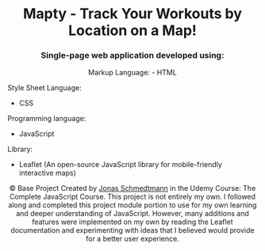 <h1 align="center">Mapty - Track Your Workouts by Location on a Map!</h1>

<h3 align="center">Single-page web application developed using:</h2>

<p align="center">
    Markup Language:
    - HTML
</p>

Style Sheet Language:
- CSS


Programming language:
- JavaScript


Library:
- Leaflet (An open-source JavaScript library for mobile-friendly interactive maps)


<p align="center" class="copyright">
    &copy; Base Project Created by
    <a class="twitter-link" target="_blank" href="https://twitter.com/jonasschmedtman">Jonas Schmedtmann</a> in the
    Udemy Course: The Complete JavaScript Course. This project is not entirely my own. I followed along and completed this project module               portion to use for my own learning and deeper understanding of JavaScript. However, many additions and features were implemented on                 my own by reading the Leaflet documentation and experimenting with ideas that I believed would provide for a better user experience.
</p>
